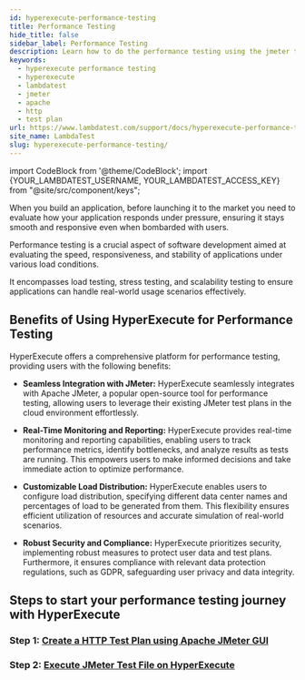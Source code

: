 ```yaml
---
id: hyperexecute-performance-testing
title: Performance Testing
hide_title: false
sidebar_label: Performance Testing
description: Learn how to do the performance testing using the jmeter tests
keywords:
  - hyperexecute performance testing
  - hyperexecute
  - lambdatest
  - jmeter
  - apache
  - http
  - test plan
url: https://www.lambdatest.com/support/docs/hyperexecute-performance-testing/
site_name: LambdaTest
slug: hyperexecute-performance-testing/
---
```


import CodeBlock from '@theme/CodeBlock';
import {YOUR_LAMBDATEST_USERNAME, YOUR_LAMBDATEST_ACCESS_KEY} from "@site/src/component/keys";

<script type="application/ld+json"
      dangerouslySetInnerHTML={{ __html: JSON.stringify({
       "@context": "https://schema.org",
        "@type": "BreadcrumbList",
        "itemListElement": [{
          "@type": "ListItem",
          "position": 1,
          "name": "Home",
          "item": "https://www.lambdatest.com"
        },{
          "@type": "ListItem",
          "position": 2,
          "name": "Products Integration",
          "item": "https://www.lambdatest.com/support/docs/"
        },{
          "@type": "ListItem",
          "position": 3,
          "name": "Performance Testing",
          "item": "https://www.lambdatest.com/support/docs/hyperexecute-performance-testing/"
        }]
      })
    }}
></script>

When you build an application, before launching it to the market you need to evaluate how your application responds under pressure, ensuring it stays smooth and responsive even when bombarded with users.

Performance testing is a crucial aspect of software development aimed at evaluating the speed, responsiveness, and stability of applications under various load conditions.

It encompasses load testing, stress testing, and scalability testing to ensure applications can handle real-world usage scenarios effectively.

## Benefits of Using HyperExecute for Performance Testing

HyperExecute offers a comprehensive platform for performance testing, providing users with the following benefits:

- **Seamless Integration with JMeter:** HyperExecute seamlessly integrates with Apache JMeter, a popular open-source tool for performance testing, allowing users to leverage their existing JMeter test plans in the cloud environment effortlessly.

- **Real-Time Monitoring and Reporting:** HyperExecute provides real-time monitoring and reporting capabilities, enabling users to track performance metrics, identify bottlenecks, and analyze results as tests are running. This empowers users to make informed decisions and take immediate action to optimize performance.

- **Customizable Load Distribution:** HyperExecute enables users to configure load distribution, specifying different data center names and percentages of load to be generated from them. This flexibility ensures efficient utilization of resources and accurate simulation of real-world scenarios.

- **Robust Security and Compliance:** HyperExecute prioritizes security, implementing robust measures to protect user data and test plans. Furthermore, it ensures compliance with relevant data protection regulations, such as GDPR, safeguarding user privacy and data integrity.

## Steps to start your performance testing journey with HyperExecute

### Step 1: [Create a HTTP Test Plan using Apache JMeter GUI](/support/docs/hyperexecute-create-jmeter-test-plan/)

### Step 2: [Execute JMeter Test File on HyperExecute](/support/docs/hyperexecute-run-jmeter-tests/)